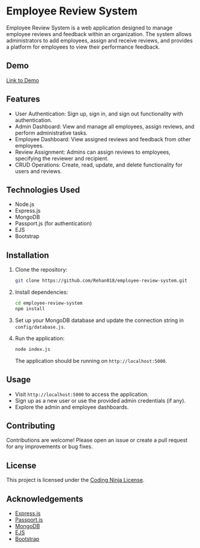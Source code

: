 # Employee Review System

Employee Review System is a web application designed to manage employee reviews and feedback within an organization. The system allows administrators to add employees, assign and receive reviews, and provides a platform for employees to view their performance feedback.

## Demo

[Link to Demo](#)

## Features

- User Authentication: Sign up, sign in, and sign out functionality with authentication.
- Admin Dashboard: View and manage all employees, assign reviews, and perform administrative tasks.
- Employee Dashboard: View assigned reviews and feedback from other employees.
- Review Assignment: Admins can assign reviews to employees, specifying the reviewer and recipient.
- CRUD Operations: Create, read, update, and delete functionality for users and reviews.

## Technologies Used

- Node.js
- Express.js
- MongoDB 
- Passport.js (for authentication)
- EJS
- Bootstrap

## Installation

1. Clone the repository:

   ```bash
   git clone https://github.com/Rehan018/employee-review-system.git
   ```

2. Install dependencies:

   ```bash
   cd employee-review-system
   npm install
   ```

3. Set up your MongoDB database and update the connection string in `config/database.js`.

4. Run the application:

   ```bash
   node index.js
   ```

   The application should be running on `http://localhost:5000`.

## Usage

- Visit `http://localhost:5000` to access the application.
- Sign up as a new user or use the provided admin credentials (if any).
- Explore the admin and employee dashboards.

## Contributing

Contributions are welcome! Please open an issue or create a pull request for any improvements or bug fixes.

## License

This project is licensed under the [Coding Ninja  License](LICENSE).

## Acknowledgements

- [Express.js](https://expressjs.com/)
- [Passport.js](http://www.passportjs.org/)
- [MongoDB](https://www.mongodb.com/)
- [EJS](https://ejs.co/)
- [Bootstrap](https://getbootstrap.com/)

```
